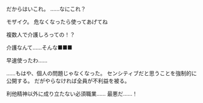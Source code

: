 だからはいこれ。
……なにこれ？

モザイク。
危なくなったら使ってあげてね

複数人で介護しろっての！？

介護なんて……そんな■■■

早速使ったわ……


……もはや、個人の問題じゃなくなった。
センシティブだと思うことを強制的に公開する。
だがやらなければ全員が不利益を被る。

利他精神以外に成り立たない必須職業……
最悪だ……！